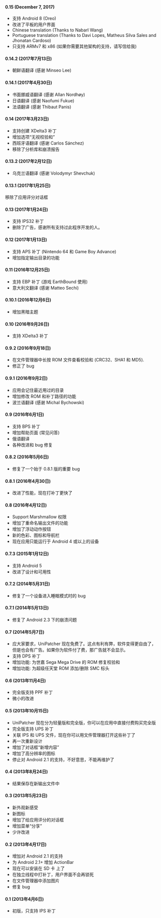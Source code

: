 #### 0.15 (December 7, 2017)
- 支持 Android 8 (Oreo)
- 改进了平板的用户界面
- Chinese translation (Thanks to Nabarl Wang)
- Portuguese translation (Thanks to Davi Lopes, Matheus Silva Sales and Jhonatan Cardoso)
- 只支持 ARMv7 和 x86 (如果你需要其他架构的支持，请写信给我)

#### 0.14.2 (2017年7月13日)
- 朝鲜语翻译 (感谢 Minseo Lee)

#### 0.14.1 (2017年4月30日)
- 书面挪威语翻译 (感谢 Allan Nordhøy)
- 日语翻译 (感谢 Naofumi Fukue)
- 法语翻译 (感谢 Thibaut Panis)

#### 0.14 (2017年3月23日)

- 支持创建 XDelta3 补丁
- 增加选项“无视校验和”
- 西班牙语翻译 (感谢 Carlos Sánchez)
- 移除了分析库和崩溃报告

#### 0.13.2 (2017年2月12日)

- 乌克兰语翻译 (感谢 Volodymyr Shevchuk)

#### 0.13.1 (2017年1月25日)

移除了应用评分对话框

#### 0.13 (2017年1月24日)

- 支持 IPS32 补丁
- 删除了广告，感谢所有支持过此程序开发的人。

#### 0.12 (2017年1月13日)

- 支持 APS 补丁 (Nintendo 64 和 Game Boy Advance)
- 增加指定输出目录的功能

#### 0.11 (2016年12月25日)

- 支持 EBP 补丁 (游戏 EarthBound 使用)
- 意大利文翻译 (感谢 Matteo Sechi)

#### 0.10.1 (2016年12月6日)

- 增加黑暗主题

#### 0.10 (2016年9月26日)

- 支持 XDelta3 补丁

#### 0.9.2 (2016年9月18日)

- 在文件管理器中长按 ROM 文件查看校验和 (CRC32、SHA1 和 MD5).
- 修正了 bug

#### 0.9.1 (2016年9月2日)

- 应用会记住最近用过的目录
- 增加修改 ROM 和补丁路径的功能
- 波兰语翻译 (感谢 Michal Bychowski)

#### 0.9 (2016年6月1日)

- 支持 BPS 补丁
- 增加帮助页面 (常见问答)
- 俄语翻译
- 各种改进和 bug 修复

#### 0.8.2 (2016年5月6日)

- 修复了一个始于 0.8.1 版的重要 bug

#### 0.8.1 (2016年4月30日)

- 改进了性能，现在打补丁更快了

#### 0.8 (2016年4月12日)

- Support Marshmallow 权限
- 增加了重命名输出文件的功能
- 增加了浮动动作按钮
- 新的色彩、图标和导航栏
- 现在应用只能运行于 Android 4 或以上的设备

#### 0.7.3 (2015年1月12日)

- 支持 Android 5
- 改进了设计和可用性

#### 0.7.2 (2014年5月31日)

- 修复了一个设备进入睡眠模式时的 bug

#### 0.7.1 (2014年5月13日)

- 修复了 Android 2.3 下的崩溃问题

#### 0.7 (2014年5月7日)

- 应大家要求，UniPatcher 现在免费了。这点有利有弊，软件变得更自由了，但是也会有广告。如果你为软件付了费，那广告就不会显示。
- 支持 DPS 补丁
- 增加功能: 为世嘉 Sega Mega Drive 的 ROM 修复校验和
- 增加功能: 为超级任天堂 ROM 添加/删除 SMC 标头

#### 0.6 (2013年11月4日)

- 完全版支持 PPF 补丁
- 微小的改进

#### 0.5 (2013年10月15日)

- UniPatcher 现在分为轻量版和完全版，你可以在应用中直接付费购买完全版
- 完全版支持 UPS 补丁
- 关联 IPS 和 UPS 文件，现在你可以用文件管理器打开这些补丁了
- 再一次重新设计
- 增加了对话框“新增内容”
- 增加了高分辨率的图标
- 停止对 Android 2.1 的支持，不好意思，不能再维护了

#### 0.4 (2013年8月24日)

- 结果保存在新输出文件中

#### 0.3 (2013年5月23日)

- 新外观新感受
- 新图标
- 增加了给应用评分的对话框
- 增加菜单“分享”
- 少许改进

#### 0.2 (2013年4月17日)

- 增加对 Android 2.1 的支持
- 为 Android 2.1+ 增加 ActionBar
- 现在可以安装在 SD 卡 上了
- 在独立线程中打补丁，用户界面不会再锁死
- 在文件管理器中添加图片
- 修复 bug

#### 0.1 (2013年4月6日)

- 初版，只支持 IPS 补丁